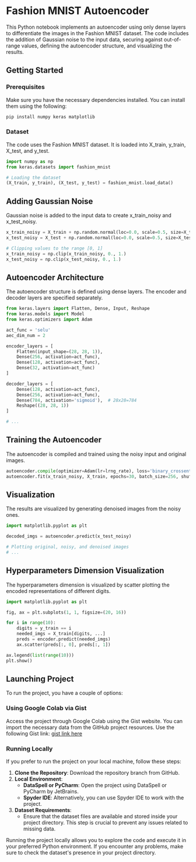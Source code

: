 # Fashion MNIST Autoencoder

This Python notebook implements an autoencoder using only dense layers to differentiate the images in the Fashion MNIST dataset. The code includes the addition of Gaussian noise to the input data, securing against out-of-range values, defining the autoencoder structure, and visualizing the results.

## Getting Started

### Prerequisites

Make sure you have the necessary dependencies installed. You can install them using the following:

```python
pip install numpy keras matplotlib
```

### Dataset

The code uses the Fashion MNIST dataset. It is loaded into X_train, y_train, X_test, and y_test.

```python
import numpy as np
from keras.datasets import fashion_mnist

# Loading the dataset
(X_train, y_train), (X_test, y_test) = fashion_mnist.load_data()

```

## Adding Gaussian Noise

Gaussian noise is added to the input data to create x_train_noisy and x_test_noisy.

```python
x_train_noisy = X_train + np.random.normal(loc=0.0, scale=0.5, size=X_train.shape)
x_test_noisy = X_test + np.random.normal(loc=0.0, scale=0.5, size=X_test.shape)

# Clipping values to the range [0, 1]
x_train_noisy = np.clip(x_train_noisy, 0., 1.)
x_test_noisy = np.clip(x_test_noisy, 0., 1.)

```

## Autoencoder Architecture

The autoencoder structure is defined using dense layers. The encoder and decoder layers are specified separately.

```python
from keras.layers import Flatten, Dense, Input, Reshape
from keras.models import Model
from keras.optimizers import Adam

act_func = 'selu'
aec_dim_num = 2

encoder_layers = [
    Flatten(input_shape=(28, 28, 1)),
    Dense(256, activation=act_func),
    Dense(128, activation=act_func),
    Dense(32, activation=act_func)
]

decoder_layers = [
    Dense(128, activation=act_func),
    Dense(256, activation=act_func),
    Dense(784, activation='sigmoid'),  # 28x28=784
    Reshape((28, 28, 1))
]

# ...

```

## Training the Autoencoder

The autoencoder is compiled and trained using the noisy input and original images.

```python
autoencoder.compile(optimizer=Adam(lr=lrng_rate), loss='binary_crossentropy')
autoencoder.fit(x_train_noisy, X_train, epochs=30, batch_size=256, shuffle=True, validation_data=(x_test_noisy, X_test))
```

## Visualization

The results are visualized by generating denoised images from the noisy ones.

```python
import matplotlib.pyplot as plt

decoded_imgs = autoencoder.predict(x_test_noisy)

# Plotting original, noisy, and denoised images
# ...

```

## Hyperparameters Dimension Visualization

The hyperparameters dimension is visualized by scatter plotting the encoded representations of different digits.

```python
import matplotlib.pyplot as plt

fig, ax = plt.subplots(1, 1, figsize=(20, 16))

for i in range(10):
    digits = y_train == i
    needed_imgs = X_train[digits, ...]
    preds = encoder.predict(needed_imgs)
    ax.scatter(preds[:, 0], preds[:, 1])

ax.legend(list(range(10)))
plt.show()

```

## Launching Project

To run the project, you have a couple of options:

### Using Google Colab via Gist

Access the project through Google Colab using the Gist website. You can import the necessary data from the GitHub project resources. Use the following Gist link: [gist link here](https://gist.github.com/RobertNeat/2cf96267081f14bc321af78445a0a18e)

### Running Locally

If you prefer to run the project on your local machine, follow these steps:

1. **Clone the Repository**: Download the repository branch from GitHub.
2. **Local Environment**:
   - **DataSpell or PyCharm**: Open the project using DataSpell or PyCharm by JetBrains.
   - **Spyder IDE**: Alternatively, you can use Spyder IDE to work with the project.
3. **Dataset Requirements**:
   - Ensure that the dataset files are available and stored inside your project directory. This step is crucial to prevent any issues related to missing data.

Running the project locally allows you to explore the code and execute it in your preferred Python environment. If you encounter any problems, make sure to check the dataset's presence in your project directory.
